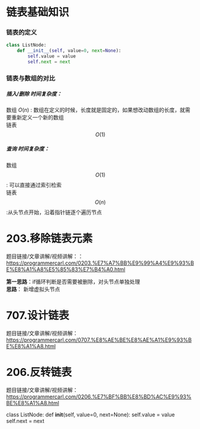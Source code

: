 # 链表基础知识
### 链表的定义
```Python
class ListNode:
    def __init__(self, value=0, next=None):
        self.value = value
        self.next = next
```
### 链表与数组的对比
##### 插入/删除 时间复杂度： 
数组 $O(n)$ : 数组在定义的时候，长度就是固定的，如果想改动数组的长度，就需要重新定义一个新的数组  
链表$$O(1)$$  
##### 查询 时间复杂度：  
数组$$O(1)$$: 可以直接通过索引检索  
链表$$O(n)$$:从头节点开始，沿着指针链逐个遍历节点  

# 203.移除链表元素  

题目链接/文章讲解/视频讲解：：https://programmercarl.com/0203.%E7%A7%BB%E9%99%A4%E9%93%BE%E8%A1%A8%E5%85%83%E7%B4%A0.html  

**第一思路**：if循环判断是否需要被删除，对头节点单独处理  
**思路**： 新增虚拟头节点


 # 707.设计链表  

题目链接/文章讲解/视频讲解：https://programmercarl.com/0707.%E8%AE%BE%E8%AE%A1%E9%93%BE%E8%A1%A8.html  


 #  206.反转链表 

题目链接/文章讲解/视频讲解：https://programmercarl.com/0206.%E7%BF%BB%E8%BD%AC%E9%93%BE%E8%A1%A8.html 


class ListNode:
    def __init__(self, value=0, next=None):
        self.value = value
        self.next = next
